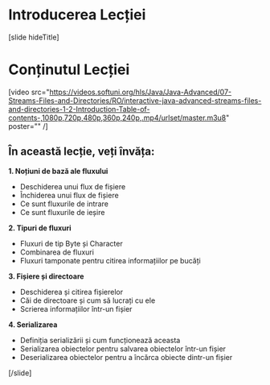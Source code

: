 # Introducerea Lecției
[slide hideTitle]
# Conținutul Lecției

[video src="https://videos.softuni.org/hls/Java/Java-Advanced/07-Streams-Files-and-Directories/RO/interactive-java-advanced-streams-files-and-directories-1-2-Introduction-Table-of-contents-,1080p,720p,480p,360p,240p,.mp4/urlset/master.m3u8" poster="" /]

## În această lecție, veți învăța:

**1. Noțiuni de bază ale fluxului**

- Deschiderea unui flux de fișiere
- Închiderea unui flux de fișiere
- Ce sunt fluxurile de intrare
- Ce sunt fluxurile de ieșire

**2. Tipuri de fluxuri**
- Fluxuri de tip Byte și Character
- Combinarea de fluxuri
- Fluxuri tamponate pentru citirea informațiilor pe bucăți

**3. Fișiere și directoare**
- Deschiderea și citirea fișierelor
- Căi de directoare și cum să lucrați cu ele
- Scrierea informațiilor într-un fișier

**4. Serializarea**
- Definiția serializării și cum funcționează aceasta 
- Serializarea obiectelor pentru salvarea obiectelor într-un fișier
- Deserializarea obiectelor pentru a încărca obiecte dintr-un fișier

[/slide]